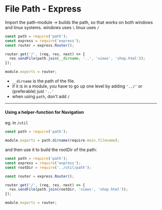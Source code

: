 # File Path - Express 

Import the path-module -> builds the path, so that works on both windows and linux systems. windows uses `\` linux uses `/`

```js
const path = require('path');
const express = require('express');
const router = express.Router();

router.get('/', (req, res, next) => {
  res.sendFile(path.join(__dirname, '..', 'views', 'shop.html'));
});

module.exports = router;
```

- `__dirname` is the path of the file. 
- if it is in a module, you have to go up one level by adding `'../'` or (preferable) just `'..'`
- when using `path`, don't add `/`

------

#### Using a helper-function for Navigation

eg. in `/util`

```js
const path = require('path');

module.exports = path.dirname(require.main.filename);
```

and then use it to build the rootDir of the path:

```js
const path = require('path');
const express = require('express');
const rootDir = require('../util/path');

const router = express.Router();

router.get('/', (req, res, next) => {
  res.sendFile(path.join(rootDir, 'views', 'shop.html'));
});

module.exports = router;
```

